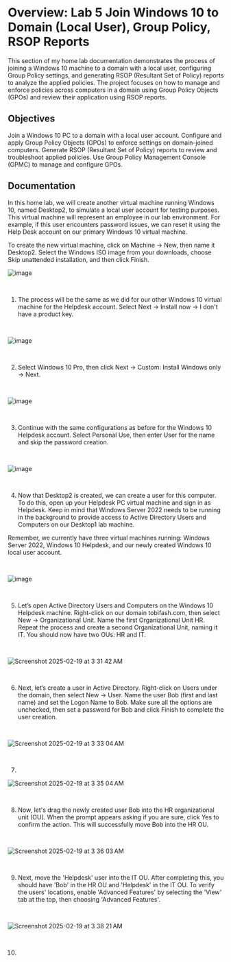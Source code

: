 # Overview: Lab 5 Join Windows 10 to Domain (Local User), Group Policy, RSOP Reports

This section of my home lab documentation demonstrates the process of joining a Windows 10 machine to a domain with a local user, configuring Group Policy settings, and generating RSOP (Resultant Set of Policy) reports to analyze the applied policies. The project focuses on how to manage and enforce policies across computers in a domain using Group Policy Objects (GPOs) and review their application using RSOP reports.

## Objectives

Join a Windows 10 PC to a domain with a local user account.
Configure and apply Group Policy Objects (GPOs) to enforce settings on domain-joined computers.
Generate RSOP (Resultant Set of Policy) reports to review and troubleshoot applied policies.
Use Group Policy Management Console (GPMC) to manage and configure GPOs.

## Documentation 

In this home lab, we will create another virtual machine running Windows 10, named Desktop2, to simulate a local user account for testing purposes. This virtual machine will represent an employee in our lab environment. For example, if this user encounters password issues, we can reset it using the Help Desk account on our primary Windows 10 virtual machine.

To create the new virtual machine, click on Machine → New, then name it Desktop2. Select the Windows ISO image from your downloads, choose Skip unattended installation, and then click Finish.

![image](https://github.com/user-attachments/assets/9ad6c793-881e-47c2-ab54-bf0e4f4092e1)

<br>

1. The process will be the same as we did for our other Windows 10 virtual machine for the Helpdesk account. Select Next → Install now → I don't have a product key.

<br> 

![image](https://github.com/user-attachments/assets/e26d1a16-948c-49d3-b069-628cc5b8e531)

<br>

2. Select Windows 10 Pro, then click Next → Custom: Install Windows only → Next.

<br>

![image](https://github.com/user-attachments/assets/98b92c4a-eb33-47b3-a03c-916be9d7de90)

<br> 

3. Continue with the same configurations as before for the Windows 10 Helpdesk account. Select Personal Use, then enter User for the name and skip the password creation.

<br>

![image](https://github.com/user-attachments/assets/4b484356-31dd-45cd-bed4-d525c5db19dd)

<br>

4. Now that Desktop2 is created, we can create a user for this computer. To do this, open up your Helpdesk PC virtual machine and sign in as Helpdesk. Keep in mind that Windows Server 2022 needs to be running in the background to provide access to Active Directory Users and Computers on our Desktop1 lab machine.

Remember, we currently have three virtual machines running: Windows Server 2022, Windows 10 Helpdesk, and our newly created Windows 10 local user account.

<br> 

![image](https://github.com/user-attachments/assets/41e9d497-a690-440f-abf4-53abb6021645)

<br>

5. Let’s open Active Directory Users and Computers on the Windows 10 Helpdesk machine. Right-click on our domain tobifash.com, then select New → Organizational Unit. Name the first Organizational Unit HR. Repeat the process and create a second Organizational Unit, naming it IT. You should now have two OUs: HR and IT.

<br> 

![Screenshot 2025-02-19 at 3 31 42 AM](https://github.com/user-attachments/assets/7ba713ca-05b5-4ed5-be78-6e3a436123a0)

<br>

6. Next, let’s create a user in Active Directory. Right-click on Users under the domain, then select New → User. Name the user Bob (first and last name) and set the Logon Name to Bob. Make sure all the options are unchecked, then set a password for Bob and click Finish to complete the user creation.

<br>

![Screenshot 2025-02-19 at 3 33 04 AM](https://github.com/user-attachments/assets/2b6374c7-c475-4c94-9e6e-b7624d5a7c37)


<br>


7. <br>

![Screenshot 2025-02-19 at 3 35 04 AM](https://github.com/user-attachments/assets/d9e18d15-ee03-495d-bc96-0ca6138b3d17)

<br>

8. Now, let's drag the newly created user Bob into the HR organizational unit (OU). When the prompt appears asking if you are sure, click Yes to confirm the action. This will successfully move Bob into the HR OU.

<br>

![Screenshot 2025-02-19 at 3 36 03 AM](https://github.com/user-attachments/assets/194d33e6-355f-4d45-b16d-97a7cd1f0b88)


<br>


9. Next, move the 'Helpdesk' user into the IT OU. After completing this, you should have 'Bob' in the HR OU and 'Helpdesk' in the IT OU. To verify the users' locations, enable 'Advanced Features' by selecting the 'View' tab at the top, then choosing 'Advanced Features'.

<br>

![Screenshot 2025-02-19 at 3 38 21 AM](https://github.com/user-attachments/assets/44b0d482-3a4a-4e93-8fda-0b33f03deefd)

<br>


10. 
